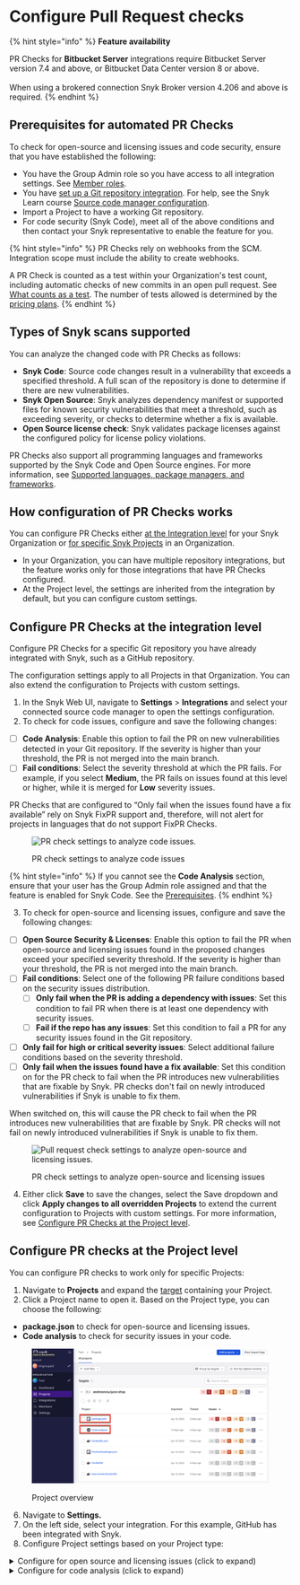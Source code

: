 # Configure Pull Request checks

{% hint style="info" %}
**Feature availability**

PR Checks for **Bitbucket Server** integrations require Bitbucket Server version 7.4 and above, or Bitbucket Data Center version 8 or above. \
\
When using a brokered connection Snyk Broker version 4.206 and above is required.
{% endhint %}

## Prerequisites for automated PR Checks

To check for open-source and licensing issues and code security, ensure that you have established the following:

* You have the Group Admin role so you have access to all integration settings. See [Member roles](../../../snyk-admin/user-roles/user-role-management.md).
* You have [set up a Git repository integration](../../../scm-integrations/organization-level-integrations/). For help, see the Snyk Learn course [Source code manager configuration](https://learn.snyk.io/lesson/configure-snyk-scm/).
* Import a Project to have a working Git repository.
* For code security (Snyk Code), meet all of the above conditions and then contact your Snyk representative to enable the feature for you.

{% hint style="info" %}
PR Checks rely on webhooks from the SCM. Integration scope must include the ability to create webhooks.

A PR Check is counted as a test within your Organization's test count, including automatic checks of new commits in an open pull request. See[ What counts as a test](../../../working-with-snyk/what-counts-as-a-test.md). The number of tests allowed is determined by the [pricing plans](../../../implement-snyk/enterprise-implementation-guide/trial-limitations.md).
{% endhint %}

## Types of Snyk scans supported

You can analyze the changed code with PR Checks as follows:

* **Snyk Code**: Source code changes result in a vulnerability that exceeds a specified threshold. A full scan of the repository is done to determine if there are new vulnerabilities.
* **Snyk Open Source**: Snyk analyzes dependency manifest or supported files for known security vulnerabilities that meet a threshold, such as exceeding severity, or checks to determine whether a fix is available.
* **Open Source license check**: Snyk validates package licenses against the configured policy for license policy violations.

PR Checks also support all programming languages and frameworks supported by the Snyk Code and Open Source engines. For more information, see [Supported languages, package managers, and frameworks](../../../supported-languages-package-managers-and-frameworks/).

## How configuration of PR Checks works

You can configure PR Checks either [at the Integration level](configure-pull-request-checks.md#configure-pr-checks-at-the-integration-level) for your Snyk Organization or [for specific Snyk Projects](configure-pull-request-checks.md#configure-pr-checks-at-the-project-level) in an Organization.

* In your Organization, you can have multiple repository integrations, but the feature works only for those integrations that have PR Checks configured.
* At the Project level, the settings are inherited from the integration by default, but you can configure custom settings.

## Configure PR Checks at the integration level

Configure PR Checks for a specific Git repository you have already integrated with Snyk, such as a GitHub repository.

The configuration settings apply to all Projects in that Organization. You can also extend the configuration to Projects with custom settings.

1. In the Snyk Web UI, navigate to **Settings** > **Integrations** and select your connected source code manager to open the settings configuration.
2. To check for code issues, configure and save the following changes:

* [ ] **Code Analysis**: Enable this option to fail the PR on new vulnerabilities detected in your Git repository. If the severity is higher than your threshold, the PR is not merged into the main branch.
* [ ] **Fail conditions**: Select the severity threshold at which the PR fails. For example, if you select **Medium**, the PR fails on issues found at this level or higher, while it is merged for **Low** severity issues.

PR Checks that are configured to “Only fail when the issues found have a fix available” rely on Snyk FixPR support and, therefore, will not alert for projects in languages that do not support FixPR Checks.

<figure><img src="../../../.gitbook/assets/enable analyze code.png" alt="PR check settings to analyze code issues."><figcaption><p>PR check settings to analyze code issues</p></figcaption></figure>

{% hint style="info" %}
If you cannot see the **Code Analysis** section, ensure that your user has the Group Admin role assigned and that the feature is enabled for Snyk Code. See the  [Prerequisites](configure-pull-request-checks.md#prerequisites).
{% endhint %}

3. To check for open-source and licensing issues, configure and save the following changes:

* [ ] **Open Source Security & Licenses**: Enable this option to fail the PR when open-source and licensing issues found in the proposed changes exceed your specified severity threshold. If the severity is higher than your threshold, the PR is not merged into the main branch.
* [ ] **Fail conditions**: Select one of the following PR failure conditions based on the security issues distribution.
  * [ ] **Only fail when the PR is adding a dependency with issues**: Set this condition to fail PR when there is at least one dependency with security issues.
  * [ ] **Fail if the repo has any issues**: Set this condition to fail a PR for any security issues found in the Git repository.
* [ ] **Only fail for high or critical severity issues**: Select additional failure conditions based on the severity threshold.
* [ ] **Only fail when the issues found have a fix available**: Set this condition on for the PR check to fail when the PR introduces new vulnerabilities that are fixable by Snyk. PR checks don't fail on newly introduced vulnerabilities if Snyk is unable to fix them.

When switched on, this will cause the PR check to fail when the PR introduces new vulnerabilities that are fixable by Snyk. PR checks will not fail on newly introduced vulnerabilities if Snyk is unable to fix them.

<figure><img src="../../../.gitbook/assets/Screenshot 2023-04-28 at 12.06.13 (1) (1).png" alt="Pull request check settings to analyze open-source and licensing issues." width="563"><figcaption><p>PR check settings to analyze open-source and licensing issues</p></figcaption></figure>

4. Either click **Save** to save the changes, select the Save dropdown and click **Apply changes to all overridden Projects** to extend the current configuration to Projects with custom settings. For more information, see [Configure PR Checks at the Project level](configure-pull-request-checks.md#configure-pr-checks-at-the-project-level).

## Configure PR checks at the Project level

You can configure PR checks to work only for specific Projects:

1. Navigate to **Projects** and expand the [target](../../../snyk-admin/snyk-projects/#target) containing your Project.
2. Click a Project name to open it. Based on the Project type, you can choose the following:

* **package.json** to check for open-source and licensing issues.
* **Code analysis** to check for security issues in your code.

<figure><img src="../../../.gitbook/assets/project-overview (1).png" alt="Project overview"><figcaption><p>Project overview</p></figcaption></figure>

6. Navigate to **Settings.**
7. On the left side, select your integration. For this example, GitHub has been integrated with Snyk.
8. Configure Project settings based on your Project type:

<details>

<summary>Configure for open source and licensing issues (click to expand)</summary>

1. In **Snyk test for pull request** select **Custom** to configure the settings.
2. Enable the option to fail the PR when open-source and licensing issues found in the proposed changes exceed your specified severity threshold.
3. Configure the following settings:

* [ ] **Fail conditions**: Select one of the following PR failure conditions based on the security issues distribution.
  * [ ] **Only fail when the PR is adding a dependency with issues**: Set this condition when there is at least one dependency with security issues.
  * [ ] **Fail if the repo has any issues**: Set this condition for any security issues found in the Git repository.
* [ ] **Only fail for high or critical severity issues**: Select additional failure conditions based on the severity threshold.
* [ ] **Only fail when the issues found have a fix available**: Set this condition on or more if the issues found have a dependency or package with a version in which the issue is fixed.

4. **Update Snyk pull request settings** to save changes.

</details>

<details>

<summary>Configure for code analysis (click to expand)</summary>

1. In **Snyk Code for pull request** select **Custom** to configure the settings.
2. Enable this option to fail the PR when the security issues found in the proposed changes exceed your specified severity threshold.
3. Configure the following settings:

* [ ] **Minimal severity to fail PR check**: Select the severity threshold at which the PR fails. For example, if you select **Medium**, the PR fails on issues found at this level or above, while it is merged for **Low** severity issues.

4. **Update Snyk pull request settings** to save changes.

</details>
